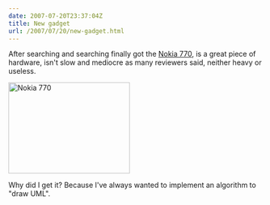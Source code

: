 ```yaml
---
date: 2007-07-20T23:37:04Z
title: New gadget
url: /2007/07/20/new-gadget.html
---
```


<p>After searching and searching finally got the <a href="http://www.nokiausa.com/770">Nokia 770</a>, is a great piece of hardware, isn't slow and mediocre as many reviewers said, neither heavy or useless.</p>
<p><a href="http://www.flickr.com/photos/mariocarrion/863066380/" title="Photo Sharing"><img src="http://farm2.static.flickr.com/1218/863066380_a5dd94e73b_m.jpg" width="240" height="180" alt="Nokia 770" /></a></p>
<p>Why did I get it? Because I've always wanted to implement an algorithm to "draw UML".</p>
